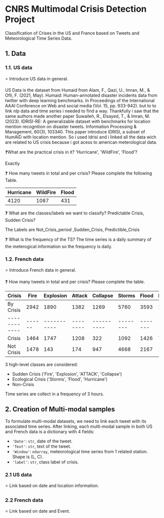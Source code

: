 # CNRS Multimodal Crisis Detection Project

Classification of Crises in the US and France based on Tweets and Meteorological Time Series Data.


## 1. Data

### 1.1. US data

⭐ Introduce US data in general. 

US Data is the dataset from Humaid from Alam, F., Qazi, U., Imran, M., & Ofli, F. (2021, May). Humaid: Human-annotated disaster incidents data from twitter with deep learning benchmarks. In Proceedings of the International AAAI Conference on Web and social media (Vol. 15, pp. 933-942). but to to link nlp data and time series i needed to find a way. Thankfully i saw that the same authors made another paper Suwaileh, R., Elsayed, T., & Imran, M. (2023). IDRISI-RE: A generalizable dataset with benchmarks for location mention recognition on disaster tweets. Information Processing & Management, 60(3), 103340. This paper introduce IDRISI, a subset of HumAID with location mention. So i used Idrisi and i linked all the data wich are related to US crisis because i got acess to american meterological data.

❓What are the practical crisis in it?  'Hurricane', 'WildFire', 'Flood'?

Exactly

❓ How many tweets in total and per crisis? Please complete the following Table.

| Hurricane | WildFire | Flood |
|-----------|----------|-------|
|   4120    |   1087   |  431  |

❓ What are the classes/labels we want to classify? Predictable Crisis, Sudden Crisis?

The Labels are Not_Crisis_period ,Sudden_Crisis, Predictible_Crisis


❓ What is the frequency of the TS?
The time series is a daily summary of the meterogical information so the frequency is daily.

### 1.2. French data
⭐ Introduce French data in general. 

❓ How many tweets in total and per crisis? Please complete the table.

|   Crisis   | Fire | Explosion | Attack | Collapse | Storms | Flood | Hurricane |    Total   |
|------------|------|-----------|--------|----------|--------|-------|-----------|------------|
|  By Crisis | 2942 |    1890   |  1382  |   1269   |  5760  |  3593 |    2160   |    18996   |
|------------|------|-----------|--------|----------|--------|-------|-----------|------------|
|   Crisis   | 1464 |    1747   |  1208  |   322    |  1092  |  1426 |    742    |    8001    |
| Not Crisis | 1478 |    143    |   174  |   947    |  4668  |  2167 |    1418   |    10995   |



3 high-level classes are considered: 
- Sudden Crisis ('Fire', 'Explosion', 'ATTACK', 'Collapse')
- Ecological Crisis ('Storms', 'Flood', 'Hurricane')
- Non-Crisis

Time series are collect in a frequency of 3 hours.


## 2. Creation of Multi-modal samples
To formulate multi-modal datasets, we need to link each tweet with its associated time series. After linking, each multi-modal sample in both US and French data is a dictionary with 4 fields:
- `'Date'`: `str`, date of the tweet.
- `'Text'`: `str`, text of the tweet.
- `'Window'`: `ndarray`, meteorological time series from 1 related station. Shape is (L, C).
- `'label'`: `str`, class label of crisis.


### 2.1 US data
⭐ Link based on date and location information.


### 2.2 French data

⭐ Link based on date and Event.
